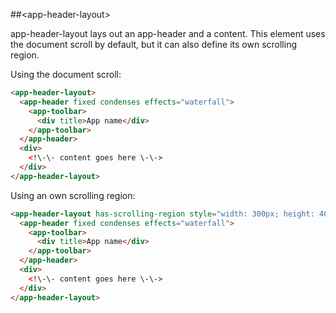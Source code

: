 ##&lt;app-header-layout&gt;

app-header-layout lays out an app-header and a content. This element uses the document scroll
by default, but it can also define its own scrolling region.

Using the document scroll:

```html
<app-header-layout>
  <app-header fixed condenses effects="waterfall">
    <app-toolbar>
      <div title>App name</div>
    </app-toolbar>
  </app-header>
  <div>
    <!\-\- content goes here \-\->
  </div>
</app-header-layout>
```

Using an own scrolling region:

```html
<app-header-layout has-scrolling-region style="width: 300px; height: 400px;">
  <app-header fixed condenses effects="waterfall">
    <app-toolbar>
      <div title>App name</div>
    </app-toolbar>
  </app-header>
  <div>
    <!\-\- content goes here \-\->
  </div>
</app-header-layout>
```
